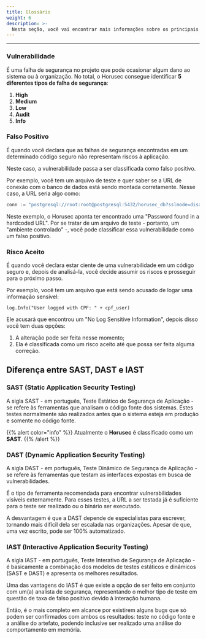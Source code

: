 ```yaml
---
title: Glossário
weight: 6
description: >-
  Nesta seção, você vai encontrar mais informações sobre os principais conceitos do Horusec.
---
```


---

### **Vulnerabilidade**

É uma falha de segurança no projeto que pode ocasionar algum dano ao sistema ou à organização. No total, o Horusec consegue identificar **5 diferentes tipos de falha de segurança**: 

1. **High**
2. **Medium**
3. **Low**
4. **Audit**
5. **Info**

### **Falso Positivo**

É quando você declara que as falhas de segurança encontradas em um determinado código seguro não representam riscos à aplicação.

Neste caso, a vulnerabilidade passa a ser classificada como falso positivo.

Por exemplo, você tem um arquivo de teste e quer saber se a URL de conexão com o banco de dados está sendo montada corretamente. Nesse caso, a URL seria algo como:

```go
conn := "postgresql://root:root@postgresql:5432/horusec_db?sslmode=disable"
```

Neste exemplo, o Horusec aponta ter encontrado uma "Password found in a hardcoded URL". Por se tratar de um arquivo de teste - portanto, um "ambiente controlado" -, você pode classificar essa vulnerabilidade como um falso positivo.

### **Risco Aceito**

É quando você declara estar ciente de uma vulnerabilidade em um código seguro e, depois de analisá-la, você decide assumir os riscos e prosseguir para o próximo passo.


Por exemplo, você tem um arquivo que está sendo acusado de logar uma informação sensível: 

`log.Info("User logged with CPF: " + cpf_user)`

Ele acusará que encontrou um "No Log Sensitive Information", depois disso você tem duas opções: 
1. A alteração pode ser feita nesse momento; 
2. Ela é classificada como um risco aceito até que possa ser feita alguma correção.

## **Diferença entre SAST, DAST e IAST**

### SAST **\(Static Application Security Testing\)**

A sigla SAST - em português, Teste Estático de Segurança de Aplicação - se refere às ferramentas que analisam o código fonte dos sistemas. Estes testes normalmente são realizados antes que o sistema esteja em produção e somente no código fonte. 

{{% alert color="info" %}}
Atualmente o **Horusec** é classificado como um **SAST**.
{{% /alert %}}


### DAST **\(Dynamic Application Security Testing\)**

A sigla DAST - em português, Teste Dinâmico de Segurança de Aplicação - se refere às ferramentas que testam as interfaces expostas em busca de vulnerabilidades. 

É o tipo de ferramenta recomendada para encontrar vulnerabilidades visíveis externamente. Para esses testes, a URL a ser testada já é suficiente para o teste ser realizado ou o binário ser executado. 

A desvantagem é que a DAST depende de especialistas para escrever, tornando  mais difícil dela ser escalada nas organizações. Apesar de que, uma vez escrito, pode ser 100% automatizado.

### IAST **\(Interactive Application Security Testing\)**

A sigla IAST - em português, Teste Interativo de Segurança de Aplicação - é basicamente a combinação dos modelos de testes estáticos e dinâmicos \(SAST e DAST\) e apresenta os melhores resultados.

Uma das vantagens do IAST é que existe a opção de ser feito em conjunto com um(a) analista de segurança, representando o melhor tipo de teste em questão de taxa de falso positivo devido à interação humana. 

Então, é o mais completo em alcance por existirem alguns bugs que só podem ser confirmados com ambos os resultados: teste no código fonte e a análise do artefato, podendo inclusive ser realizado uma análise do comportamento em memória.